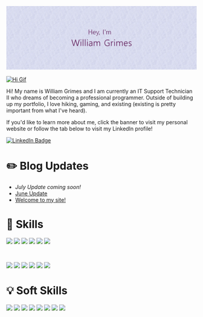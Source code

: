 [![William's Github Banner](./assets/github_read_me_header.png)](https://williamgrimes.me)

[![Hi Gif](https://media0.giphy.com/media/xT9IgG50Fb7Mi0prBC/giphy.gif?cid=ecf05e47m8p4ejxr4ip22r4mhw9p2ufa8ap06osxwb733no9&rid=giphy.gif&ct=g)](https://media0.giphy.com/media/xT9IgG50Fb7Mi0prBC/giphy.gif?cid=ecf05e47m8p4ejxr4ip22r4mhw9p2ufa8ap06osxwb733no9&rid=giphy.gif&ct=g)

Hi!  My name is William Grimes and I am currently an IT Support Technician II who dreams of becoming a professional programmer.  Outside of building up my portfolio, I love hiking, gaming, and existing (existing is pretty important from what I've heard).

If you'd like to learn more about me, click the banner to visit my personal website or follow the tab below to visit my LinkedIn profile!

[![LinkedIn Badge](https://img.shields.io/badge/LinkedIn-Profile-blue?logo=linkedin&logoColor=white&color=0D76A8)](https://www.linkedin.com/in/william-grimes-47b263140/)

# :pencil2: Blog Updates
  * *July Update coming soon!*
  * [June Update](https://williamgrimes.me/june-update/)
  * [Welcome to my site!](https://williamgrimes.me/welcome-to-my-site/)

# :dart: Skills

![](https://img.shields.io/badge/Code-C%2B%2B-red?logo=cplusplus&logoColor=white)
![](https://img.shields.io/badge/Code-JavaScript-red?logo=JavaScript&logoColor=white)
![](https://img.shields.io/badge/Code-Python-red?logo=Python&logoColor=white)
![](https://img.shields.io/badge/Code-HTML5-red?logo=html5&logoColor=white)
![](https://img.shields.io/badge/Code-MySQL-red?logo=mysql&logoColor=white)
![](https://img.shields.io/badge/Code-MongoDB-red?logo=Mongodb&logoColor=white)

<br>

![](https://img.shields.io/badge/OS-Windows-blue?logo=windows&logoColor=white)
![](https://img.shields.io/badge/OS-Debian-blue?logo=debian&logoColor=white)
![](https://img.shields.io/badge/OS-RHEL-blue?logo=rhel&logoColor=white)
![](https://img.shields.io/badge/OS-SUSE-blue?logo=suse&logoColor=white)
![](https://img.shields.io/badge/Script-GNU%20Bash-blue?logo=gnubash&logoColor=white)
![](https://img.shields.io/badge/Script-Powershell-blue?logo=powershell&logoColor=white)

# :bulb: Soft Skills

![](https://img.shields.io/badge/SS-Communication-blueviolet)
![](https://img.shields.io/badge/SS-Patience-blueviolet)
![](https://img.shields.io/badge/SS-Time%20Management-blueviolet)
![](https://img.shields.io/badge/SS-Accountable-blueviolet)
![](https://img.shields.io/badge/SS-Motivated-blueviolet)
![](https://img.shields.io/badge/SS-Critical%20Thinking-blueviolet)
![](https://img.shields.io/badge/SS-Team%20Work-blueviolet)
![](https://img.shields.io/badge/SS-Adept-blueviolet)
